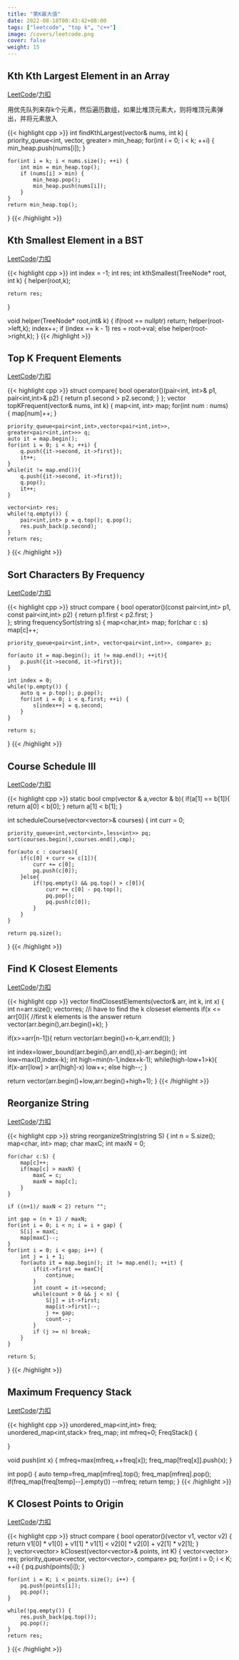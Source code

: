```yaml
---
title: "第K最大值"
date: 2022-08-18T00:43:42+08:00
tags: ["leetcode", "top k", "c++"]
image: /covers/leetcode.png
cover: false 
weight: 15 
---
```


## Kth Kth Largest Element in an Array
[LeetCode](https://leetcode.com/problems/kth-largest-element-in-an-array)/[力扣](https://leetcode-cn.com/problems/kth-largest-element-in-an-array)

用优先队列来存k个元素，然后遍历数组，如果比堆顶元素大，则将堆顶元素弹出，并将元素放入

{{< highlight cpp >}}
int findKthLargest(vector<int>& nums, int k) {
    priority_queue<int, vector<int>, greater<int>> min_heap;
    for(int i = 0; i < k; ++i) {
        min_heap.push(nums[i]);
    }
    
    for(int i = k; i < nums.size(); ++i) {
        int min = min_heap.top();
        if (nums[i] > min) {
            min_heap.pop();
            min_heap.push(nums[i]);
        }
    }
    return min_heap.top();
}
{{< /highlight  >}}

## Kth Smallest Element in a BST
[LeetCode](https://leetcode.com/problems/kth-smallest-element-in-a-bst)/[力扣](https://leetcode-cn.com/problems/kth-smallest-element-in-a-bst)

{{< highlight cpp >}}
int index = -1;
int res;
int kthSmallest(TreeNode* root, int k) {
    helper(root,k);
    
    return res;
    
}

void helper(TreeNode* root,int& k) {
    if(root == nullptr) return;
    helper(root->left,k);
    index++;
    if (index == k - 1) res = root->val;
    else helper(root->right,k);
}
{{< /highlight  >}}

## Top K Frequent Elements
[LeetCode](https://leetcode.com/problems/top-k-frequent-elements)/[力扣](https://leetcode-cn.com/problems/top-k-frequent-elements)

{{< highlight cpp >}}
struct compare{
    bool operator()(pair<int, int>& p1, pair<int,int>& p2) {
        return p1.second > p2.second;
    }
};
vector<int> topKFrequent(vector<int>& nums, int k) {
    map<int, int> map;
    for(int num : nums) {
        map[num]++;
    }
    
    priority_queue<pair<int,int>,vector<pair<int,int>>, greater<pair<int,int>>> q;
    auto it = map.begin();
    for(int i = 0; i < k; ++i) {
        q.push({it->second, it->first});
        it++;
    }
    while(it != map.end()){
        q.push({it->second, it->first});
        q.pop();
        it++;
    }
    
    vector<int> res;
    while(!q.empty()) {
        pair<int,int> p = q.top(); q.pop();
        res.push_back(p.second);
    }
    return res;
}
{{< /highlight  >}}

## Sort Characters By Frequency
[LeetCode](https://leetcode.com/problems/sort-characters-by-frequency)/[力扣](https://leetcode-cn.com/problems/sort-characters-by-frequency)

{{< highlight cpp >}}
struct compare {
    bool operator()(const pair<int,int> p1, const pair<int,int> p2) {
        return p1.first < p2.first;
    }  
};
string frequencySort(string s) {
    map<char,int> map;
    for(char c : s) map[c]++;
    
    priority_queue<pair<int,int>, vector<pair<int,int>>, compare> p;
    
    for(auto it = map.begin(); it != map.end(); ++it){
        p.push({it->second, it->first});
    }
    
    int index = 0;
    while(!p.empty()) {
        auto q = p.top(); p.pop();
        for(int i = 0; i < q.first; ++i) {
            s[index++] = q.second;
        }
    }
    
    return s;
}
{{< /highlight  >}}

## Course Schedule III
[LeetCode](https://leetcode.com/problems/course-schedule-iii)/[力扣](https://leetcode.com/problems/course-schedule-iii)

{{< highlight cpp >}}
static bool cmp(vector<int> & a,vector<int> & b){
    if(a[1] == b[1]){
        return a[0] < b[0];
    }
    return a[1] < b[1];
}

int scheduleCourse(vector<vector<int>>& courses) {
    int curr = 0;
    
    priority_queue<int,vector<int>,less<int>> pq;
    sort(courses.begin(),courses.end(),cmp);
    
    for(auto c : courses){
        if(c[0] + curr <= c[1]){
            curr += c[0];
            pq.push(c[0]);
        }else{
            if(!pq.empty() && pq.top() > c[0]){
                curr += c[0] - pq.top();
                pq.pop();
                pq.push(c[0]);
            }
        }
    }
    
    return pq.size();
}
{{< /highlight  >}}

## Find K Closest Elements
[LeetCode](https://leetcode.com/problems/find-k-closest-elements)/[力扣](https://leetcode-cn.com/problems/find-k-closest-elements)

{{< highlight cpp >}}
vector<int> findClosestElements(vector<int>& arr, int k, int x) {
  int n=arr.size();
  vector<int>res;
  //i have to find the k closeset elements 
  if(x <= arr[0]){
      //first k elements is the answer
    return vector<int>(arr.begin(),arr.begin()+k);
  }

  if(x>=arr[n-1]){
    return vector<int>(arr.begin()+n-k,arr.end());
  }

  int index=lower_bound(arr.begin(),arr.end(),x)-arr.begin();
  int low=max(0,index-k);
  int high=min(n-1,index+k-1);
  while(high-low+1>k){   
    if(x-arr[low] >   arr[high]-x)
      low++;
    else
      high--;
  }

  return vector<int>(arr.begin()+low,arr.begin()+high+1);
}
{{< /highlight  >}}

## Reorganize String
[LeetCode](https://leetcode.com/problems/reorganize-string)/[力扣](https://leetcode-cn.com/problems/reorganize-string)

{{< highlight cpp >}}
string reorganizeString(string S) {
    int n = S.size();
    map<char, int> map;
    char maxC;
    int maxN = 0;
    
    for(char c:S) {
        map[c]++;
        if(map[c] > maxN) {
            maxC = c;
            maxN = map[c];
        }
    }
    
    if ((n+1)/ maxN < 2) return "";
    
    int gap = (n + 1) / maxN;
    for(int i = 0; i < n; i = i + gap) {
        S[i] = maxC;
        map[maxC]--;
    }
    for(int i = 0; i < gap; i++) {
        int j = i + 1;
        for(auto it = map.begin(); it != map.end(); ++it) {
            if(it->first == maxC){
                continue;
            }
            int count = it->second;
            while(count > 0 && j < n) {
                S[j] = it->first;
                map[it->first]--;
                j += gap;
                count--;
            }
            if (j >= n) break;
        }
    }
    
    return S;
}
{{< /highlight  >}}

## Maximum Frequency Stack
[LeetCode](https://leetcode.com/problems/maximum-frequency-stack)/[力扣](https://leetcode-cn.com/problems/maximum-frequency-stack)

{{< highlight cpp >}}
unordered_map<int,int> freq;
unordered_map<int,stack<int>> freq_map;
int mfreq=0;
FreqStack() {
    
}

void push(int x) {
    mfreq=max(mfreq,++freq[x]);
    freq_map[freq[x]].push(x);
}

int pop() {
    auto temp=freq_map[mfreq].top();
    freq_map[mfreq].pop();
    if(freq_map[freq[temp]--].empty())
        --mfreq;
    return temp;
}
{{< /highlight  >}}

## K Closest Points to Origin
[LeetCode](https://leetcode.com/problems/k-closest-points-to-origin)/[力扣](https://leetcode-cn.com/problems/k-closest-points-to-origin)

{{< highlight cpp >}}
struct compare {
    bool operator()(vector<int> v1, vector<int> v2) {
        return v1[0] * v1[0] + v1[1] * v1[1] < v2[0] * v2[0] + v2[1] * v2[1];
    }  
};
vector<vector<int>> kClosest(vector<vector<int>>& points, int K) {
    vector<vector<int>> res;
    priority_queue<vector<int>, vector<vector<int>>, compare> pq;
    for(int i = 0; i < K; ++i) {
        pq.push(points[i]);
    }
    
    for(int i = K; i < points.size(); i++) {
        pq.push(points[i]);
        pq.pop();
    }
    
    while(!pq.empty()) {
        res.push_back(pq.top());
        pq.pop();
    }
    return res;
}
{{< /highlight  >}}

